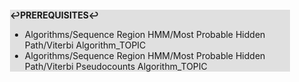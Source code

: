 <div style="margin:2em; background-color: #e0e0e0;">

<strong>↩PREREQUISITES↩</strong>

 * Algorithms/Sequence Region HMM/Most Probable Hidden Path/Viterbi Algorithm_TOPIC
 * Algorithms/Sequence Region HMM/Most Probable Hidden Path/Viterbi Pseudocounts Algorithm_TOPIC

</div>

